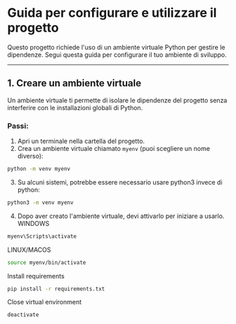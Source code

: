 # Guida per configurare e utilizzare il progetto

Questo progetto richiede l'uso di un ambiente virtuale Python per gestire le dipendenze. Segui questa guida per configurare il tuo ambiente di sviluppo.

---

## 1. Creare un ambiente virtuale

Un ambiente virtuale ti permette di isolare le dipendenze del progetto senza interferire con le installazioni globali di Python.

### Passi:
1. Apri un terminale nella cartella del progetto.
2. Crea un ambiente virtuale chiamato `myenv` (puoi scegliere un nome diverso):

```bash
python -m venv myenv
```
3. Su alcuni sistemi, potrebbe essere necessario usare python3 invece di python:

```bash
python3 -m venv myenv
```

4. Dopo aver creato l'ambiente virtuale, devi attivarlo per iniziare a usarlo. WINDOWS

```bash
myenv\Scripts\activate
```
LINUX/MACOS
```bash
source myenv/bin/activate
```
Install requirements
```bash
pip install -r requirements.txt
```
Close virtual environment
```bash
deactivate
```
